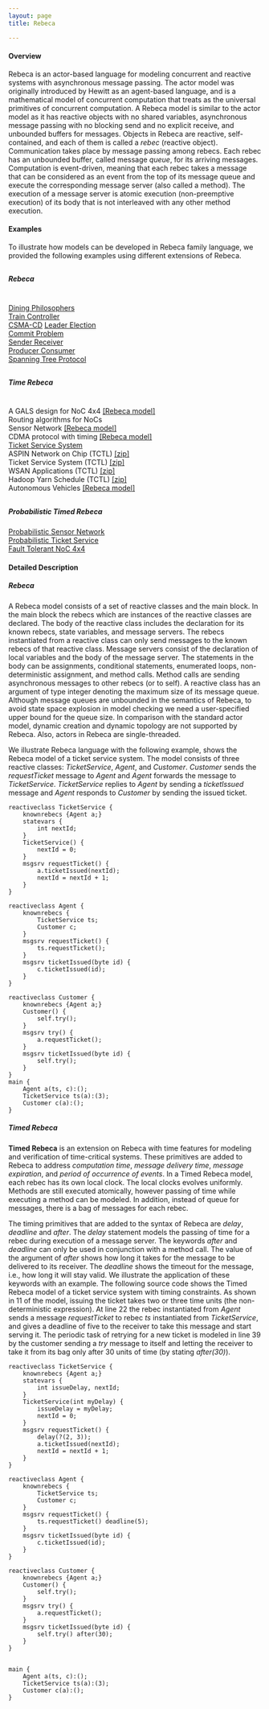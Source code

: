 ```yaml
---
layout: page
title: Rebeca

---
```

#### Overview
Rebeca is an actor-based language for modeling concurrent and reactive systems with asynchronous message passing. The actor model was originally introduced by Hewitt as an agent-based language, and is a mathematical model of concurrent computation that treats as the universal primitives of concurrent computation. A Rebeca model is similar to the actor model as it has reactive objects with no shared variables, asynchronous message passing with no blocking send and no explicit receive, and unbounded buffers for messages. Objects in Rebeca are reactive, self-contained, and each of them is called a _rebec_ (reactive object). Communication takes place by message passing among rebecs. Each rebec has an unbounded buffer, called message _queue_, for its arriving messages. Computation is event-driven, meaning that each rebec takes a message that can be considered as an event from the top of its message queue and execute the corresponding message server (also called a method). The execution of a message server is atomic execution (non-preemptive execution) of its body that is not interleaved with any other method execution.

#### Examples

To illustrate how models can be developed in Rebeca family language, we provided the following examples using different extensions of Rebeca.
<div class="row">
<div class="col s12 m4">
  <div class="icon-block">
    <h2 class="center light-blue-text"><i class="material-icons"></i></h2>
    <h5 class="center">Rebeca<br/><br/></h5>
    <p class="light">
	    <a href="{{ "/allprojects/SysfierExamples/DiningPhilosophers" | relative_url }}">Dining Philosophers</a> <br/>
	    <a href="{{ "/allprojects/SysfierExamples/TrainController" | relative_url }}">Train Controller</a><br/>
	    <a href="{{ "/allprojects/SysfierExamples/CSMACD" | relative_url }}">CSMA-CD</a>
	    <a href="{{ "/allprojects/SysfierExamples/LeaderElection" | relative_url }}">Leader Election</a><br/>
	    <a href="{{ "/allprojects/SysfierExamples/CommitProblem" | relative_url }}">Commit Problem</a><br/>
	    <a href="{{ "/allprojects/SysfierExamples/SenderReceiver" | relative_url }}">Sender Receiver</a><br/>
	    <a href="{{ "/allprojects/SysfierExamples/ProducerConsumer" | relative_url }}">Producer Consumer</a><br/>
	    <a href="{{ "/allprojects/SysfierExamples/SpanningTreeProtocol" | relative_url }}">Spanning Tree Protocol</a><br/>
	</p>
  </div>
</div>
<div class="col s12 m4">
  <div class="icon-block">
    <h2 class="center light-blue-text"><i class="material-icons"></i></h2>
    <h5 class="center">Time Rebeca<br/><br/></h5>
    <p class="light">
	    A GALS design for NoC 4x4 <a href="{{ "/assets/projects/TARO/case-studies/ASPIN.rebeca" | relative_url }}">[Rebeca model]</a><br/>
	    Routing algorithms for NoCs <a href="{{ "/assets/projects/TARO/case-studies/Dyad-OE-XY.zip" | relative_url }}"></a><br/>
	    Sensor Network <a href="{{ "/assets/projects/TARO/case-studies/sensornetwork.rebeca" | relative_url }}">[Rebeca model]</a><br/>
	    CDMA protocol with timing <a href="{{ "/assets/projects/TARO/case-studies/tcsma.rebeca" | relative_url }}">[Rebeca model]</a><br/>
	    <a href="{{ "/allprojects/TAROExamples/TicketService" | relative_url }}">Ticket Service System</a><br/>
	    ASPIN Network on Chip (TCTL) <a href="{{ "/assets/projects/TARO/case-studies/noc-prop.zip" | relative_url }}">[zip]</a><br/>
	    Ticket Service System (TCTL) <a href="{{ "/assets/projects/TARO/case-studies/ticket-service-prop.zip" | relative_url }}">[zip]</a><br/>
	    WSAN Applications (TCTL) <a href="{{ "/assets/projects/TARO/case-studies/tinyos-prop.zip" | relative_url }}">[zip]</a><br/>
	    Hadoop Yarn Schedule (TCTL) <a href="{{ "/assets/projects/TARO/case-studies/yarn-prop.zip" | relative_url }}">[zip]</a><br/>
	    Autonomous Vehicles <a href="{{ "/assets/projects/TARO/case-studies/AutonomousVehicles.rebeca" | relative_url }}">[Rebeca model]</a><br/>
	</p>
  </div>
</div>
<div class="col s12 m4">
  <div class="icon-block">
    <h2 class="center light-blue-text"><i class="material-icons"></i></h2>
    <h5 class="center">Probabilistic Timed Rebeca</h5>
    <p class="light">
	    <a href="{{ "/allprojects/PTRebecaExamples/ProbabilisticSensorNetwork" | relative_url }}">Probabilistic Sensor Network</a><br/>
	    <a href="{{ "/allprojects/PTRebecaExamples/ProbabilisticTicketService" | relative_url }}">Probabilistic Ticket Service</a><br/>
	    <a href="{{ "/allprojects/PTRebecaExamples/FaultTolerantNoC4x4" | relative_url }}">Fault Tolerant NoC 4x4</a><br/>
	</p>
  </div>
</div>
</div> 


#### Detailed Description
##### Rebeca
A Rebeca model consists of a set of reactive classes and the main block. In the main block the rebecs which are instances of the reactive classes are declared.  The body of the reactive class includes the declaration for its known rebecs, state variables, and message servers. The rebecs instantiated from a reactive class can only send messages to the known rebecs of that reactive class. Message servers consist of the declaration of local variables and the body of the message server. The statements in the body can be assignments, conditional statements, enumerated loops, non-deterministic assignment, and method calls. Method calls are sending asynchronous messages to other rebecs (or to self). A reactive class has an argument of type integer denoting the maximum size of its message queue. Although message queues are unbounded in the semantics of Rebeca, to avoid state space explosion in model checking we need a user-specified upper bound for the queue size. In comparison with the standard actor model, dynamic creation and dynamic topology are not supported by Rebeca. Also, actors in Rebeca are single-threaded.

We illustrate Rebeca language with the following example, shows the Rebeca model of a ticket service system. The model consists of three reactive classes: _TicketService_, _Agent_, and _Customer_. _Customer_ sends the _requestTicket_ message to _Agent_ and _Agent_ forwards the message to _TicketService_. _TicketService_ replies to _Agent_ by sending a _ticketIssued_ message and _Agent_ responds to _Customer_ by sending the issued ticket.

```
reactiveclass TicketService {
    knownrebecs {Agent a;}
    statevars {
        int nextId;
    }
    TicketService() {
        nextId = 0;
    }
    msgsrv requestTicket() {
        a.ticketIssued(nextId);
        nextId = nextId + 1;
    }
}

reactiveclass Agent {
    knownrebecs {
        TicketService ts;
        Customer c;
    }
    msgsrv requestTicket() {
        ts.requestTicket();
    }
    msgsrv ticketIssued(byte id) {
        c.ticketIssued(id);
    }
}

reactiveclass Customer {
    knownrebecs {Agent a;}
    Customer() {
        self.try();
    }
    msgsrv try() {
        a.requestTicket();
    }
    msgsrv ticketIssued(byte id) {
        self.try();
    }
}
main {
    Agent a(ts, c):();
    TicketService ts(a):(3);
    Customer c(a):();
}
```

##### Timed Rebeca
**Timed Rebeca** is an extension on Rebeca with time features for modeling and verification of time-critical systems. These primitives are added to Rebeca to address _computation time_, _message delivery time_, _message expiration_, and _period of occurrence of events_. In a Timed Rebeca model, each rebec has its own local clock. The local clocks evolves uniformly. Methods are still executed atomically, however passing of time while executing a method can be modeled. In addition, instead of queue for messages, there is a bag of messages for each rebec.

The timing primitives that are added to the syntax of Rebeca are _delay_, _deadline_ and _after_. The _delay_ statement models the passing of time for a rebec during execution of a message server. The keywords _after_ and _deadline_ can only be used in conjunction with a method call. The value of the argument of _after_ shows how long it takes for the message to be delivered to its receiver. The _deadline_ shows the timeout for the message, i.e., how long it will stay valid. We illustrate the application of these keywords with an example. The following source code shows the Timed Rebeca model of a ticket service system with timing constraints. As shown in 11 of the model, issuing the ticket takes two or three time units (the non-deterministic expression). At line 22 the rebec instantiated from _Agent_ sends a message _requestTicket_ to rebec _ts_ instantiated from  _TicketService_, and gives a deadline of five to the receiver to take this message and start serving it. The periodic task of retrying for a new ticket is modeled in line 39 by the customer sending a _try_ message to itself and letting the receiver to take it from its bag only after 30 units of time (by stating _after(30)_).

```
reactiveclass TicketService {
    knownrebecs {Agent a;}
    statevars {
        int issueDelay, nextId;
    }
    TicketService(int myDelay) {
        issueDelay = myDelay;
        nextId = 0;
    }
    msgsrv requestTicket() {
        delay(?(2, 3));
        a.ticketIssued(nextId); 
        nextId = nextId + 1;
    }
}

reactiveclass Agent {
    knownrebecs {
        TicketService ts;
        Customer c;
    }
    msgsrv requestTicket() {
        ts.requestTicket() deadline(5);
    }
    msgsrv ticketIssued(byte id) {
        c.ticketIssued(id);
    }
}

reactiveclass Customer {
    knownrebecs {Agent a;}
    Customer() {
        self.try();
    }
    msgsrv try() {
        a.requestTicket();
    }
    msgsrv ticketIssued(byte id) {
        self.try() after(30);
    }
}


main {
    Agent a(ts, c):();
    TicketService ts(a):(3);
    Customer c(a):();
}
```